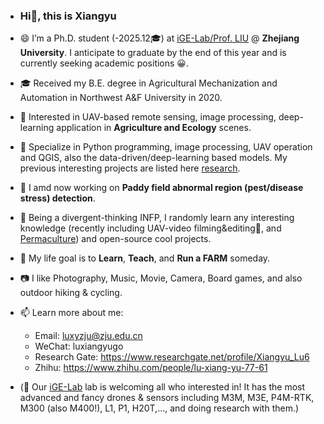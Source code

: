 

- ### Hi👋, this is **Xiangyu**
- 😄 I’m a Ph.D. student (-2025.12🎓) at [iGE-Lab/Prof. LIU][IGE] @ **Zhejiang University**. I anticipate to graduate by the end of this year and is currently seeking academic positions 😀. 
- 🎓 Received my B.E. degree in Agricultural Mechanization and Automation in Northwest A&F University in 2020.
- 🎄 Interested in UAV-based remote sensing, image processing, deep-learning application in **Agriculture and Ecology** scenes.
- 🔬 Specialize in Python programming, image processing, UAV operation and QGIS, also the data-driven/deep-learning based models. My previous interesting projects are listed here [research]. 
- 🔑 I amd now working on **Paddy field abnormal region (pest/disease stress) detection**.
- 🌱 Being a divergent-thinking INFP, I randomly learn any interesting knowledge (recently including UAV-video filming&editing🎥, and [Permaculture]) and open-source cool projects.
- 🐣 My life goal is to **Learn**, **Teach**, and **Run a FARM** someday. 
- 📷 I like Photography, Music, Movie, Camera, Board games, and also outdoor hiking & cycling.
- 📫 Learn more about me:
  - Email: luxyzju@zju.edu.cn
  - WeChat: luxiangyugo
  - Research Gate: https://www.researchgate.net/profile/Xiangyu_Lu6
  - Zhihu: https://www.zhihu.com/people/lu-xiang-yu-77-61

- (🧲 Our [iGE-Lab][IGE] lab is welcoming all who interested in! It has the most advanced and fancy drones & sensors including M3M, M3E, P4M-RTK, M300 (also M400!), L1, P1, H20T,..., and doing research with them.)

<!---
HobbitArmy/HobbitArmy is a ✨ special ✨ repository because its `README.md` (this file) appears on your GitHub profile.
You can click the Preview link to take a look at your changes.
--->

[Permaculture]: https://oaec.org/our-work/projects-and-partnerships/permaculture/what-is-permaculture/
[IGE]: https://person.zju.edu.cn/en/liufei#916273
[BEFC]: (http://www.caefs.zju.edu.cn/caefsen/)
[ODM]: https://github.com/OpenDroneMap/ODM 
[Drone-Footprints]: https://github.com/spifftek70/Drone-Footprints 
[research]: https://luxiangyugo.github.io/research 

